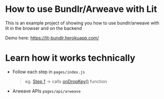 # How to use Bundlr/Arweave with Lit

This is an example project of showing you how to use bundlr/arweave with lit in the browser and on the backend

Demo here: https://lit-bundlr.herokuapp.com/

# Learn how it works technically

- Follow each step in `pages/index.js` 
  > eg. [Step 1](https://github.com/LIT-Protocol/lit-bundlr-example/blob/2d34f639ae196f18aa0eb5168c01342ceb708fc6/pages/index.js#L372) -> calls [onDropKey()](https://github.com/LIT-Protocol/lit-bundlr-example/blob/2d34f639ae196f18aa0eb5168c01342ceb708fc6/pages/index.js#L377) function

- Arweave APIs `pages/api/arweave`